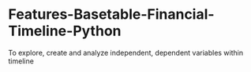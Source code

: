 # Features-Basetable-Financial-Timeline-Python
To explore, create and analyze independent, dependent variables within timeline
